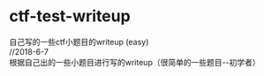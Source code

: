 # ctf-test-writeup <br />
<!--http://host805108319.s483.pppf.com.cn -->
自己写的一些ctf小题目的writeup (easy)<br />
//2018-6-7<br />
根据自己出的一些小题目进行写的writeup（很简单的一些题目--初学者）<br />
